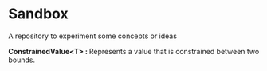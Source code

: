 # Sandbox
A repository to experiment some concepts or ideas

<b> ConstrainedValue\<T> : </b>
Represents a value that is constrained between two bounds.
